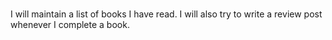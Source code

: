 
###
I will maintain a list of books I have read. I will also try to write a review post whenever I complete a book. 

